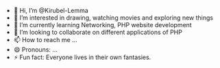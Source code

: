- 👋 Hi, I’m @Kirubel-Lemma
- 👀 I’m interested in drawing, watching movies and exploring new things
- 🌱 I’m currently learning Networking, PHP website development
- 💞️ I’m looking to collaborate on different applications of PHP 
- 📫 How to reach me ...
- 😄 Pronouns: ...
- ⚡ Fun fact: Everyone lives in their own fantasies.

<!---
Kirubel-Lemma/Kirubel-Lemma is a ✨ special ✨ repository because its `README.md` (this file) appears on your GitHub profile.
You can click the Preview link to take a look at your changes.
--->

